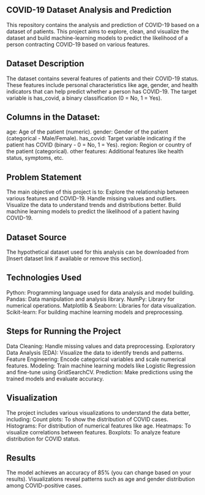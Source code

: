 ## COVID-19 Dataset Analysis and Prediction
  This repository contains the analysis and prediction of COVID-19 based on a dataset of patients. This project aims to explore, clean, and visualize the dataset and build machine-learning models to predict the likelihood of a person contracting COVID-19 based on various features.

## Dataset Description
  The dataset contains several features of patients and their COVID-19 status. These features include personal characteristics like age, gender, and health indicators that can help predict whether a person has COVID-19. The target variable is has_covid, a binary classification (0 = No, 1 = Yes).

## Columns in the Dataset:
  age: Age of the patient (numeric).
  gender: Gender of the patient (categorical - Male/Female).
  has_covid: Target variable indicating if the patient has COVID (binary - 0 = No, 1 = Yes).
  region: Region or country of the patient (categorical).
  other features: Additional features like health status, symptoms, etc.

## Problem Statement
  The main objective of this project is to:
  Explore the relationship between various features and COVID-19.
  Handle missing values and outliers.
  Visualize the data to understand trends and distributions better.
  Build machine learning models to predict the likelihood of a patient having COVID-19.

## Dataset Source
  The hypothetical dataset used for this analysis can be downloaded from [Insert dataset link if available or remove this section].

## Technologies Used
  Python: Programming language used for data analysis and model building.
  Pandas: Data manipulation and analysis library.
  NumPy: Library for numerical operations.
  Matplotlib & Seaborn: Libraries for data visualization.
  Scikit-learn: For building machine learning models and preprocessing.

## Steps for Running the Project
  Data Cleaning: Handle missing values and data preprocessing.
  Exploratory Data Analysis (EDA): Visualize the data to identify trends and patterns.
  Feature Engineering: Encode categorical variables and scale numerical features.
  Modeling: Train machine learning models like Logistic Regression and fine-tune using GridSearchCV.
  Prediction: Make predictions using the trained models and evaluate accuracy.

## Visualization
  The project includes various visualizations to understand the data better, including:
  Count plots: To show the distribution of COVID cases.
  Histograms: For distribution of numerical features like age.
  Heatmaps: To visualize correlations between features.
  Boxplots: To analyze feature distribution for COVID status.


## Results
  The model achieves an accuracy of 85% (you can change based on your results).
  Visualizations reveal patterns such as age and gender distribution among COVID-positive cases.
